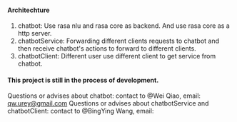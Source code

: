 #### Architechture

1. chatbot: Use rasa nlu and rasa core as backend. And use rasa core as a http server.
2. chatbotService: Forwarding different clients requests to chatbot and then receive chatbot's actions to forward to different clients.
3. chatbotClient: Different user use different client to get service from chatbot.


#### This project is still in the process of development. 
Questions or advises about chatbot: contact to @Wei Qiao, email: qw.urey@gmail.com
Questions or advises about chatbotService and chatbotClient: contact to @BingYing Wang, email: 

